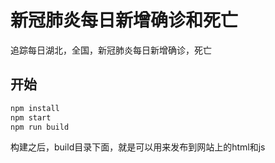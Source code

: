 # 新冠肺炎每日新增确诊和死亡

追踪每日湖北，全国，新冠肺炎每日新增确诊，死亡


## 开始

```javascript
npm install 
npm start
npm run build

```

构建之后，build目录下面，就是可以用来发布到网站上的html和js
